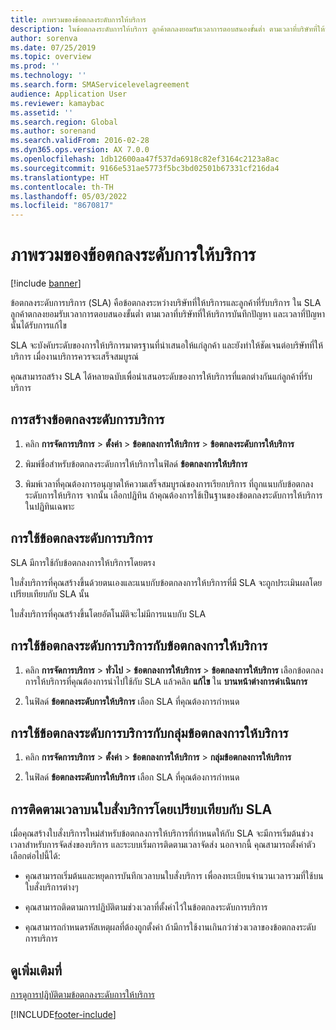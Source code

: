 ```yaml
---
title: ภาพรวมของข้อตกลงระดับการให้บริการ
description: ในข้อตกลงระดับการให้บริการ ลูกค้าตกลงยอมรับเวลาการตอบสนองขั้นต่ำ ตามเวลาที่บริษัทที่ให้บริการบันทึกปัญหา และเวลาที่ปัญหานั้นได้รับการแก้ไข
author: sorenva
ms.date: 07/25/2019
ms.topic: overview
ms.prod: ''
ms.technology: ''
ms.search.form: SMAServicelevelagreement
audience: Application User
ms.reviewer: kamaybac
ms.assetid: ''
ms.search.region: Global
ms.author: sorenand
ms.search.validFrom: 2016-02-28
ms.dyn365.ops.version: AX 7.0.0
ms.openlocfilehash: 1db12600aa47f537da6918c82ef3164c2123a8ac
ms.sourcegitcommit: 9166e531ae5773f5bc3bd02501b67331cf216da4
ms.translationtype: HT
ms.contentlocale: th-TH
ms.lasthandoff: 05/03/2022
ms.locfileid: "8670817"
---
```

# <a name="service-level-agreements-overview"></a>ภาพรวมของข้อตกลงระดับการให้บริการ       

[!include [banner](../includes/banner.md)]


ข้อตกลงระดับการบริการ (SLA) คือข้อตกลงระหว่างบริษัทที่ให้บริการและลูกค้าที่รับบริการ  ใน SLA ลูกค้าตกลงยอมรับเวลาการตอบสนองขั้นต่ำ ตามเวลาที่บริษัทที่ให้บริการบันทึกปัญหา และเวลาที่ปัญหานั้นได้รับการแก้ไข

SLA จะบังคับระดับของการให้บริการมาตรฐานที่นำเสนอให้แก่ลูกค้า และยังทำให้ชัดเจนต่อบริษัทที่ให้บริการ เมื่องานบริการควรจะเสร็จสมบูรณ์

คุณสามารถสร้าง SLA ได้หลายฉบับเพื่อนำเสนอระดับของการให้บริการที่แตกต่างกันแก่ลูกค้าที่รับบริการ

## <a name="create-a-service-level-agreement"></a>การสร้างข้อตกลงระดับการบริการ

1.  คลิก **การจัดการบริการ** \> **ตั้งค่า** \> **ข้อตกลงการให้บริการ** \> **ข้อตกลงระดับการให้บริการ**

2.  พิมพ์ชื่อสำหรับข้อตกลงระดับการให้บริการในฟิลด์ **ข้อตกลงการให้บริการ**

3.  พิมพ์เวลาที่คุณต้องการอนุญาตให้ความเสร็จสมบูรณ์ของการเรียกบริการ ที่ถูกแนบกับข้อตกลงระดับการให้บริการ จากนั้น เลือกปฏิทิน ถ้าคุณต้องการใช้เป็นฐานของข้อตกลงระดับการให้บริการในปฏิทินเฉพาะ

## <a name="apply-a-service-level-agreement"></a>การใช้ข้อตกลงระดับการบริการ

SLA มีการใช้กับข้อตกลงการให้บริการโดยตรง

ใบสั่งบริการที่คุณสร้างขึ้นด้วยตนเองและแนบกับข้อตกลงการให้บริการที่มี SLA จะถูกประเมินผลโดยเปรียบเทียบกับ SLA นั้น

ใบสั่งบริการที่คุณสร้างขึ้นโดยอัตโนมัติจะไม่มีการแนบกับ SLA

## <a name="apply-the-service-level-agreement-to-the-service-agreement"></a>การใช้ข้อตกลงระดับการบริการกับข้อตกลงการให้บริการ

1.  คลิก **การจัดการบริการ** \> **ทั่วไป** \> **ข้อตกลงการให้บริการ** \> **ข้อตกลงการให้บริการ** เลือกข้อตกลงการให้บริการที่คุณต้องการนำไปใช้กับ SLA แล้วคลิก **แก้ไข** ใน **บานหน้าต่างการดำเนินการ**

2.  ในฟิลด์ **ข้อตกลงระดับการให้บริการ** เลือก SLA ที่คุณต้องการกำหนด

## <a name="apply-the-service-level-agreement-to-the-service-agreement-group"></a>การใช้ข้อตกลงระดับการบริการกับกลุ่มข้อตกลงการให้บริการ

1.  คลิก **การจัดการบริการ** \> **ตั้งค่า** \> **ข้อตกลงการให้บริการ** \> **กลุ่มข้อตกลงการให้บริการ**

2.  ในฟิลด์ **ข้อตกลงระดับการให้บริการ** เลือก SLA ที่คุณต้องการกำหนด

## <a name="track-time-on-a-service-order-against-an-sla"></a>การติดตามเวลาบนใบสั่งบริการโดยเปรียบเทียบกับ SLA

เมื่อคุณสร้างใบสั่งบริการใหม่สำหรับข้อตกลงการให้บริการที่กำหนดให้กับ SLA จะมีการเริ่มต้นช่วงเวลาสำหรับการจัดส่งของบริการ และระบบเริ่มการติดตามเวลาจัดส่ง นอกจากนี้ คุณสามารถตั้งค่าตัวเลือกต่อไปนี้ได้:

  - คุณสามารถเริ่มต้นและหยุดการบันทึกเวลาบนใบสั่งบริการ เพื่อลงทะเบียนจำนวนเวลารวมที่ใช้บนใบสั่งบริการต่างๆ

  - คุณสามารถติดตามการปฏิบัติตามช่วงเวลาที่ตั้งค่าไว้ในข้อตกลงระดับการบริการ

  - คุณสามารถกำหนดรหัสเหตุผลที่ต้องถูกตั้งค่า ถ้ามีการใช้งานเกินกว่าช่วงเวลาของข้อตกลงระดับการบริการ

## <a name="see-also"></a>ดูเพิ่มเติมที่

[การดูการปฏิบัติตามข้อตกลงระดับการให้บริการ](view-compliance-with-service-level-agreements.md)

  




[!INCLUDE[footer-include](../../includes/footer-banner.md)]